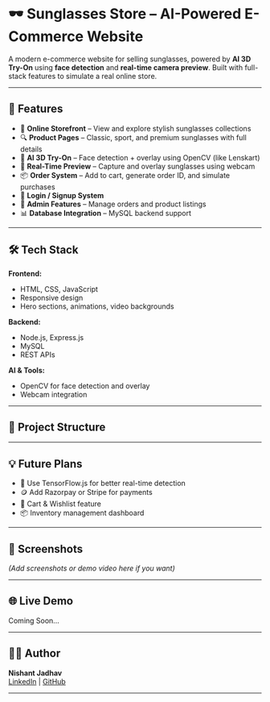 # 🕶️ Sunglasses Store – AI-Powered E-Commerce Website

A modern e-commerce website for selling sunglasses, powered by **AI 3D Try-On** using **face detection** and **real-time camera preview**. Built with full-stack features to simulate a real online store.

---

## 🚀 Features

- 🛒 **Online Storefront** – View and explore stylish sunglasses collections
- 🔍 **Product Pages** – Classic, sport, and premium sunglasses with full details
- 🧠 **AI 3D Try-On** – Face detection + overlay using OpenCV (like Lenskart)
- 🎥 **Real-Time Preview** – Capture and overlay sunglasses using webcam
- 📦 **Order System** – Add to cart, generate order ID, and simulate purchases
- 📄 **Login / Signup System**
- 🧾 **Admin Features** – Manage orders and product listings
- 📊 **Database Integration** – MySQL backend support

---

## 🛠️ Tech Stack

**Frontend:**
- HTML, CSS, JavaScript
- Responsive design
- Hero sections, animations, video backgrounds

**Backend:**
- Node.js, Express.js
- MySQL
- REST APIs

**AI & Tools:**
- OpenCV for face detection and overlay
- Webcam integration

---

## 📁 Project Structure


---

## 💡 Future Plans

- 🧠 Use TensorFlow.js for better real-time detection
- 🪙 Add Razorpay or Stripe for payments
- 🛒 Cart & Wishlist feature
- 📦 Inventory management dashboard

---

## 📸 Screenshots

_(Add screenshots or demo video here if you want)_

---

## 🌐 Live Demo

Coming Soon…

---

## 🧑‍💻 Author

**Nishant Jadhav**  
[LinkedIn](https://www.linkedin.com/in/nishant007-ai) | [GitHub](https://github.com/nishant007-ai)

---

<!-- This is a test change for Pull Shark badge -->
<!-- Pull Shark Test 2 -->
